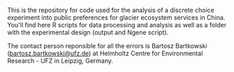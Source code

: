 This is the repository for code used for the analysis of a discrete choice experiment into public preferences for glacier ecosystem services in China. You'll find here R scripts for data processing and analysis as well as a folder with the experimental design (output and Ngene script).

The contact person reponsible for all the errors is Bartosz Bartkowski (bartosz.bartkowski@ufz.de) at Helmholtz Centre for Environmental Research - UFZ in Leipzig, Germany.
